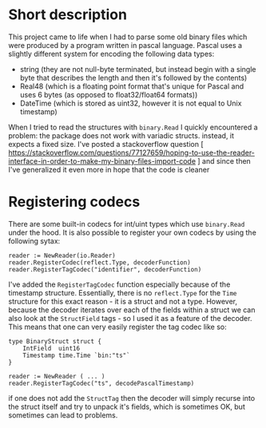 # Short description

This project came to life when I had to parse some old binary files which were produced by a program written in pascal language. Pascal uses a slightly different system for encoding the following data types:

- string (they are not null-byte terminated, but instead begin with a single byte that describes the length and then it's followed by the contents)
- Real48 (which is a floating point format that's unique for Pascal and uses 6 bytes (as opposed to float32/float64 formats))
- DateTime (which is stored as uint32, however it is not equal to Unix timestamp)

When I tried to read the structures with `binary.Read` I quickly encountered a problem: the package does not work with variadic structs. instead, it expects a fixed size. I've posted a stackoverflow question [ https://stackoverflow.com/questions/77127659/hoping-to-use-the-reader-interface-in-order-to-make-my-binary-files-import-code ] and since then I've generalized it even more in hope that the code is cleaner

# Registering codecs

There are some built-in codecs for int/uint types which use `binary.Read` under the hood. It is also possible to register your own codecs by using the following sytax:

```golang
reader := NewReader(io.Reader)
reader.RegisterCodec(reflect.Type, decoderFunction)
reader.RegisterTagCodec("identifier", decoderFunction)
```

I've added the `RegisterTagCodec` function especially because of the timestamp structure. Essentially, there is no `reflect.Type` for the `Time` structure for this exact reason - it is a struct and not a type. However, because the decoder iterates over each of the fields within a struct we can also look at the `StructField` tags - so I used it as a feature of the decoder. This means that one can very easily register the tag codec like so:

```golang
type BinaryStruct struct {
	IntField  uint16
	Timestamp time.Time `bin:"ts"`
}

reader := NewReader ( ... )
reader.RegisterTagCodec("ts", decodePascalTimestamp)
```

if one does not add the `StructTag` then the decoder will simply recurse into the struct itself and try to unpack it's fields, which is sometimes OK, but sometimes can lead
to problems.
